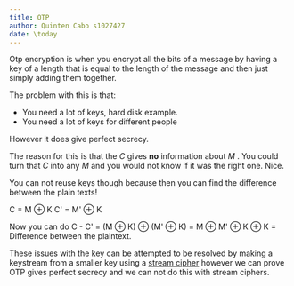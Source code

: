 ```yaml
---
title: OTP
author: Quinten Cabo s1027427
date: \today
---
```


Otp encryption is when you encrypt all the bits  of a message by having a key of a length that is equal to the length of the message and then just simply adding them together. 

The problem with this is that:

- You need a lot of keys, hard disk example.
- You need a lot of keys for different people

However it does give perfect secrecy. 

The reason for this is that the $C$ gives **no** information about $M$ . You could turn that $C$ into any $M$ and you would not know if it was the right one. Nice. 

You can not reuse keys though because then you can find the difference between the plain texts!

C = M $\oplus$ K 
C' = M' $\oplus$ K

Now you can do C - C' = (M $\oplus$ K) $\oplus$ (M' $\oplus$ K) = M $\oplus$ M' $\oplus$ K $\oplus$ K = Difference between the plaintext. 

These issues with the key can be attempted to be resolved by making a keystream from a smaller key using a [stream cipher](stream.md) however we can prove OTP gives perfect secrecy and we can not do this with stream ciphers.